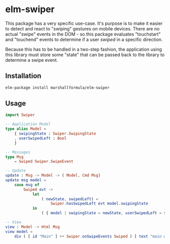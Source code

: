 # elm-swiper

This package has a very specific use-case.  It's purpose is to make it easier to detect and react to "swiping" gestures on mobile devices.
There are no actual "swipe" events in the DOM - so this package evaluates "touchstart" and "touchend" events to determine if a user _swiped_ in a specific direction.

Because this has to be handled in a two-step fashion, the application using this library must store some "state" that can be passed back to the library to determine
a swipe event.

## Installation

```bash
elm-package install marshallformula/elm-swiper
```

## Usage

```elm
import Swiper

-- Application Model
type alias Model =
    { swipingState : Swiper.SwipingState
    , userSwipedLeft : Bool
    }

-- Messages
type Msg
    = Swiped Swiper.SwipeEvent

-- Update
update : Msg -> Model -> ( Model, Cmd Msg)
update msg model =
    case msg of
        Swiped evt ->
            let
                ( newState, swipedLeft) =
                    Swiper.hasSwipedLeft evt model.swipingState
            in
                ( { model | swipingState = newState, userSwipedLeft = swipedLeft }, Cmd.none )

-- View
view : Model -> Html Msg
view model =
    div ( [ id "Main" ] ++ Swiper.onSwipeEvents Swiped ) [ text "main website" ]
```
